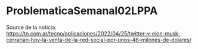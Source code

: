 # ProblematicaSemanal02LPPA


Source de la noticia:
https://tn.com.ar/tecno/aplicaciones/2022/04/25/twitter-y-elon-musk-cerrarian-hoy-la-venta-de-la-red-social-por-unos-46-milones-de-dolares/